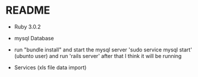 # README



* Ruby 3.0.2

* mysql Database

* run "bundle install" and start the mysql server 'sudo service mysql start' (ubunto user) and run 'rails server' after that I think it will be running

* Services (xls file data import)


